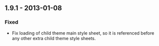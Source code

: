 ## 1.9.1 - 2013-01-08
### Fixed
- Fix loading of child theme main style sheet, so it is referenced before any other extra child theme style sheets.
